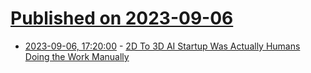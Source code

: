 # [Published on 2023-09-06](index.md)

* [2023-09-06, 17:20:00](https://tech.slashdot.org/story/23/09/06/1611210/2d-to-3d-ai-startup-was-actually-humans-doing-the-work-manually?utm_source=rss1.0mainlinkanon&utm_medium=feed) - [2D To 3D AI Startup Was Actually Humans Doing the Work Manually](https://tech.slashdot.org/story/23/09/06/1611210/2d-to-3d-ai-startup-was-actually-humans-doing-the-work-manually?utm_source=rss1.0mainlinkanon&utm_medium=feed)
